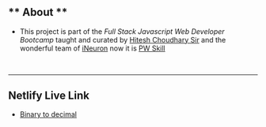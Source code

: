 # 
## ** About **

- This project is part of the *Full Stack Javascript Web Developer Bootcamp* taught and curated by 
[Hitesh Choudhary Sir](https://www.instagram.com/hiteshchoudharyofficial) and the wonderful team of [iNeuron](https://ineuron.ai/) now it is [PW Skill](https://pwskills.com/)

&nbsp;
***
## **Netlify Live Link**
- [Binary to decimal](https://binarytodecimalconvert.netlify.app/)
